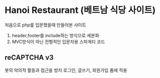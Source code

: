 # Hanoi Restaurant (베트남 식당 사이트)
처음으로 php를 입문했을때 만들어본 사이트

1. header,footer를 include하는 방식으로 세분화
2. MVC방식이 아닌 전형적인 입문자용 스파게티 코드


## reCAPTCHA v3
봇의 악의적 활동과 접근을 방지
로그인, 글쓰기, 회원가입 폼에 적용
